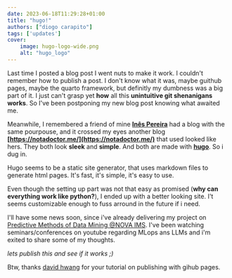 ```yaml
---
date: 2023-06-18T11:29:28+01:00
title: "hugo!"
authors: ["diogo carapito"]
tags: ['updates']
cover:
    image: hugo-logo-wide.png
    alt: "hugo_logo"
---
```


Last time I posted a blog post I went nuts to make it work.
I couldn't remember how to publish a post.
I don't know what it was, maybe guithub pages, maybe the quarto framework, but definitly my dumbness was a big part of it.
I just can't grasp yet **how** all this **unintuitive git shenanigans works**.
So I've been postponing my new blog post knowing what awaited me.

Meanwhile, I remembered a friend of mine **[Inês Pereira](https://inespereira.me/)** had a blog with the same pourpouse, and it crossed my eyes another blog **[https://notadoctor.me/](https://notadoctor.me/)** that used looked like hers.
They both look **sleek** and **simple**.
And both are made with **[hugo](https://gohugo.io/)**.
So i dug in.

Hugo seems to be a static site generator, that uses markdown files to generate html pages.
It's fast, it's simple, it's easy to use.

Even though the setting up part was not that easy as promised (**why can everything work like python?**), I ended up with a better looking site.
I't seems customizable enough to fuss arround in the future if i need. 

I'll have some news soon, since i've already delivering my project on [Predictive Methods of Data Mining @NOVA IMS](https://guia.unl.pt/en/2022/novaims/program/94342/course/200166).
I've been watching seminars/conferences on youtube regarding MLops ans LLMs and i'm exited to share some of my thoughts. 


*lets publish this and see if it works ;)*

Btw, thanks [david hwang](https://www.youtube.com/watch?v=_QSr2_pxIJs) for your tutorial on publishing with gihub pages.